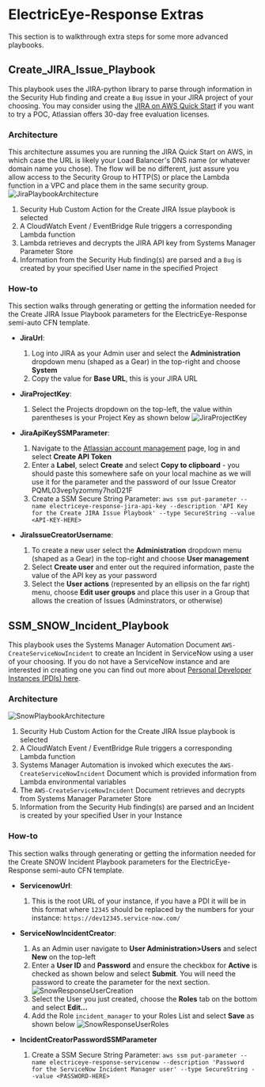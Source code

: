 # ElectricEye-Response Extras
This section is to walkthrough extra steps for some more advanced playbooks.

## Create_JIRA_Issue_Playbook
This playbook uses the JIRA-python library to parse through information in the Security Hub finding and create a `Bug` issue in your JIRA project of your choosing. You may consider using the [JIRA on AWS Quick Start](https://aws.amazon.com/quickstart/architecture/jira/) if you want to try a POC, Atlassian offers 30-day free evaluation licenses.

### Architecture
This architecture assumes you are running the JIRA Quick Start on AWS, in which case the URL is likely your Load Balancer's DNS name (or whatever domain name you chose). The flow will be no different, just assure you allow access to the Security Group to HTTP(S) or place the Lambda function in a VPC and place them in the same security group.
![JiraPlaybookArchitecture](https://github.com/jonrau1/ElectricEye/blob/master/screenshots/jira-playbook-architecture.jpg)
1. Security Hub Custom Action for the Create JIRA Issue playbook is selected
2. A CloudWatch Event / EventBridge Rule triggers a corresponding Lambda function
3. Lambda retrieves and decrypts the JIRA API key from Systems Manager Parameter Store
4. Information from the Security Hub finding(s) are parsed and a `Bug` is created by your specified User name in the specified Project

### How-to
This section walks through generating or getting the information needed for the Create JIRA Issue Playbook parameters for the ElectricEye-Response semi-auto CFN template.

- **JiraUrl**:
    1. Log into JIRA as your Admin user and select the **Administration** dropdown menu (shaped as a Gear) in the top-right and choose **System**
    2. Copy the value for **Base URL**, this is your JIRA URL

- **JiraProjectKey**:
    1. Select the Projects dropdown on the top-left, the value within parentheses is your Project Key as shown below
    ![JiraProjectKey](https://github.com/jonrau1/ElectricEye/blob/master/screenshots/jira-project-key.JPG)

- **JiraApiKeySSMParameter**:
    1. Navigate to the [Atlassian account management](https://id.atlassian.com/manage/api-tokens) page, log in and select **Create API Token**
    2. Enter a **Label**, select **Create** and select **Copy to clipboard** - you should paste this somewhere safe on your local machine as we will use it for the parameter and the password of our Issue Creator PQML03vep1yzommy7holD21F
    3. Create a SSM Secure String Parameter: `aws ssm put-parameter --name electriceye-response-jira-api-key --description 'API Key for the Create JIRA Issue Playbook' --type SecureString --value <API-KEY-HERE>`

- **JiraIssueCreatorUsername**:
    1. To create a new user select the **Administration** dropdown menu (shaped as a Gear) in the top-right and choose **User management**
    2. Select **Create user** and enter out the required information, paste the value of the API key as your password
    3. Select the **User actions** (represented by an ellipsis on the far right) menu, choose **Edit user groups** and place this user in a Group that allows the creation of Issues (Adminstrators, or otherwise)

## SSM_SNOW_Incident_Playbook
This playbook uses the Systems Manager Automation Document `AWS-CreateServiceNowIncident` to create an Incident in ServiceNow using a user of your choosing. If you do not have a ServiceNow instance and are interested in creating one you can find out more about [Personal Developer Instances (PDIs) here](https://developer.servicenow.com/app.do#!/training/article/app_store_learnv2_buildmyfirstapp_orlando_servicenow_basics/app_store_learnv2_buildmyfirstapp_orlando_personal_developer_instances?v=orlando).

### Architecture
![SnowPlaybookArchitecture](https://github.com/jonrau1/ElectricEye/blob/master/screenshots/snow-playbook-architecture.jpg)
1. Security Hub Custom Action for the Create JIRA Issue playbook is selected
2. A CloudWatch Event / EventBridge Rule triggers a corresponding Lambda function
3. Systems Manager Automation is invoked which executes the `AWS-CreateServiceNowIncident` Document which is provided information from Lambda environmental variables
4. The `AWS-CreateServiceNowIncident` Document retrieves and decrypts from Systems Manager Parameter Store
5. Information from the Security Hub finding(s) are parsed and an Incident is created by your specified User in your Instance

### How-to
This section walks through generating or getting the information needed for the Create SNOW Incident Playbook parameters for the ElectricEye-Response semi-auto CFN template.

- **ServicenowUrl**:
    1. This is the root URL of your instance, if you have a PDI it will be in this format where `12345` should be replaced by the numbers for your instance: `https://dev12345.service-now.com/`

- **ServiceNowIncidentCreator**:
    1. As an Admin user navigate to **User Administration>Users** and select **New** on the top-left
    2. Enter a **User ID** and **Password** and ensure the checkbox for **Active** is checked as shown below and select **Submit**. You will need the password to create the parameter for the next section.
    ![SnowResponseUserCreation](https://github.com/jonrau1/ElectricEye/blob/master/screenshots/snow-response-user-creation.JPG)
    3. Select the User you just created, choose the **Roles** tab on the bottom and select **Edit...**
    4. Add the Role `incident_manager` to your Roles List and select **Save** as shown below
    ![SnowResponseUserRoles](https://github.com/jonrau1/ElectricEye/blob/master/screenshots/snow-response-user-add-role.JPG)

- **IncidentCreatorPasswordSSMParameter**
    1. Create a SSM Secure String Parameter: `aws ssm put-parameter --name electriceye-response-servicenow --description 'Password for the ServiceNow Incident Manager user' --type SecureString --value <PASSWORD-HERE>`